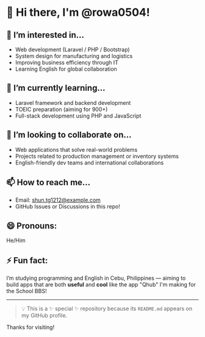 # 👋 Hi there, I'm @rowa0504!

## 👀 I’m interested in...
- Web development (Laravel / PHP / Bootstrap)
- System design for manufacturing and logistics
- Improving business efficiency through IT
- Learning English for global collaboration

## 🌱 I’m currently learning...
- Laravel framework and backend development
- TOEIC preparation (aiming for 900+)
- Full-stack development using PHP and JavaScript

## 💞️ I’m looking to collaborate on...
- Web applications that solve real-world problems
- Projects related to production management or inventory systems
- English-friendly dev teams and international collaborations

## 📫 How to reach me...
- Email: shun.tg1212@example.com
- GitHub Issues or Discussions in this repo!

## 😄 Pronouns:
He/Him

## ⚡ Fun fact:
I’m studying programming and English in Cebu, Philippines — aiming to build apps that are both **useful** and **cool** like the app "Qhub" I'm making for the School BBS!

---

> 💡 This is a ✨ special ✨ repository because its `README.md` appears on my GitHub profile.

Thanks for visiting!
